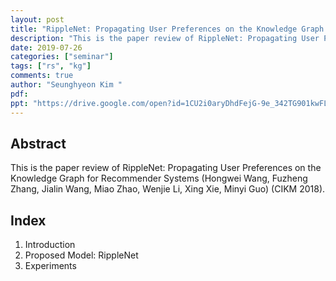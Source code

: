 ```yaml
---
layout: post
title: "RippleNet: Propagating User Preferences on the Knowledge Graph for Recommender Systems"
description: "This is the paper review of RippleNet: Propagating User Preferences on the Knowledge Graph for Recommender Systems (CIKM 2018)."
date: 2019-07-26
categories: ["seminar"]
tags: ["rs", "kg"]
comments: true
author: "Seunghyeon Kim "
pdf:
ppt: "https://drive.google.com/open?id=1CU2i0aryDhdFejG-9e_342TG901kwFL3"
---
```


<!-- Post name should be this form: today-title.md
        For example, 2019-08-02-hyperparameter-optimization.md -->

<!-- Fill the contents where --Fill-- exists -->
<!-- If you don't want to fill the --Fill--(not necessary) part, then remove them all.
        For example, pdf: -->
<!-- The example is in '_posts/2019-08-02-hyperparameter-optimization.md'>

<!-- For 'title' front matter, follow this format: This is Title Format -->
<!-- For 'description' front matter, follow this format: It is description. -->
<!-- For 'date' front matter, follow this format: 2019-01-01 -->
<!-- For 'tags' front matter, write down the tag in abbreviation
        For example, write down CV instead of Computer Science
        'tags' can be more than one. Follow the format: ["CV", "ML"] -->
<!-- For 'author' fron matter, write down your name in this format: Gildong Hong -->
<!-- For 'pdf' and 'ppt' front matter, if you have the attachment files, write down the url -->

## Abstract
This is the paper review of RippleNet: Propagating User Preferences on the
Knowledge Graph for Recommender Systems (Hongwei Wang, Fuzheng Zhang, Jialin Wang, Miao Zhao, Wenjie Li, Xing Xie, Minyi Guo) (CIKM 2018).

## Index
1. Introduction
2. Proposed Model: RippleNet
3. Experiments

<!-- You can add more information below -->